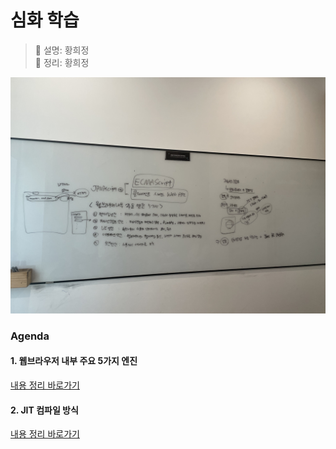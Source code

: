 # 심화 학습
> 👩‍ 설명: 황희정<br/>
> 📝 정리: 황희정

![2회차-심화-칠판사진](../img/심화/02회차심화-황희정칠판.jpeg)

### Agenda

#### 1. 웹브라우저 내부 주요 5가지 엔진
[내용 정리 바로가기](https://github.com/goatFE/TIL/blob/main/Web/%EC%9B%B9%EB%B8%8C%EB%9D%BC%EC%9A%B0%EC%A0%80-%EB%82%B4%EB%B6%80-%EC%A3%BC%EC%9A%945%EA%B0%80%EC%A7%80%EC%97%94%EC%A7%84.md)

#### 2. JIT 컴파일 방식
[내용 정리 바로가기](https://github.com/goatFE/TIL/blob/main/JavaScript/JIT%EC%BB%B4%ED%8C%8C%EC%9D%BC.md)

